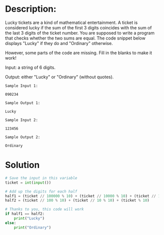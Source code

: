 # Description:
Lucky tickets are a kind of mathematical entertainment. A ticket is considered lucky if the sum of the first 3 digits coincides with the sum of the last 3 digits of the ticket number.
You are supposed to write a program that checks whether the two sums are equal. The code snippet below displays "Lucky" if they do and "Ordinary" otherwise.

However, some parts of the code are missing. Fill in the blanks to make it work!

Input: a string of 6 digits.

Output: either "Lucky" or "Ordinary" (without quotes).

```
Sample Input 1:

090234
```
```
Sample Output 1:

Lucky
```
```
Sample Input 2:

123456
```
```
Sample Output 2:

Ordinary
```
# Solution
```python
# Save the input in this variable
ticket = int(input())

# Add up the digits for each half
half1 = (ticket // 100000 % 10) + (ticket // 10000 % 10) + (ticket // 1000 % 10)
half2 = (ticket // 100 % 10) + (ticket // 10 % 10) + (ticket % 10)

# Thanks to you, this code will work
if half1 == half2:
    print("Lucky")
else:
    print("Ordinary")
```
